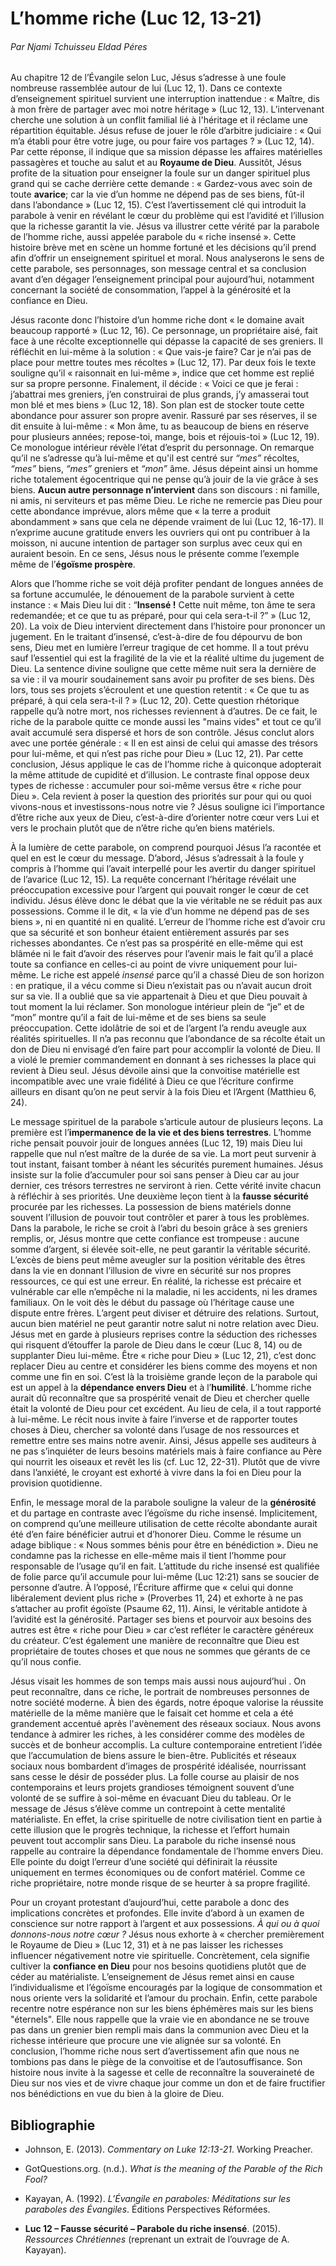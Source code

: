 # L’homme riche (Luc 12, 13-21)
###### Par Njami Tchuisseu Eldad Péres

Au chapitre 12 de l’Évangile selon Luc, Jésus s’adresse à une foule nombreuse rassemblée autour de lui (Luc 12, 1). Dans ce contexte d’enseignement spirituel survient une interruption inattendue : « Maître, dis à mon frère de partager avec moi notre héritage » (Luc 12, 13). L’intervenant cherche une solution à un conflit familial lié à l'héritage et il réclame une répartition équitable. Jésus refuse de jouer le rôle d’arbitre judiciaire : « Qui m’a établi pour être votre juge, ou pour faire vos partages ? » (Luc 12, 14). Par cette réponse, il indique que sa mission dépasse les affaires matérielles passagères et touche au salut et au **Royaume de Dieu**. Aussitôt, Jésus profite de la situation pour enseigner la foule sur un danger spirituel plus grand qui se cache derrière cette demande : « Gardez-vous avec soin de toute **avarice**; car la vie d’un homme ne dépend pas de ses biens, fût-il dans l’abondance » (Luc 12, 15). C’est l’avertissement clé qui introduit la parabole à venir en révélant le cœur du problème qui est l’avidité et l’illusion que la richesse garantit la vie. Jésus va illustrer cette vérité par la parabole de l’homme riche, aussi appelée parabole du « riche insensé ». Cette histoire brève met en scène un homme fortuné et les décisions qu’il prend afin d’offrir un enseignement spirituel et moral. Nous analyserons le sens de cette parabole, ses personnages, son message central et sa conclusion avant d’en dégager l’enseignement principal pour aujourd’hui, notamment concernant la société de consommation, l’appel à la générosité et la confiance en Dieu.

Jésus raconte donc l’histoire d’un homme riche dont « le domaine avait beaucoup rapporté » (Luc 12, 16). Ce personnage, un propriétaire aisé, fait face à une récolte exceptionnelle qui dépasse la capacité de ses greniers. Il réfléchit en lui-même à la solution : « Que vais-je faire? Car je n’ai pas de place pour mettre toutes mes récoltes » (Luc 12, 17). Par deux fois le texte souligne qu’il « raisonnait en lui-même », indice que cet homme est replié sur sa propre personne. Finalement, il décide : « Voici ce que je ferai : j’abattrai mes greniers, j’en construirai de plus grands, j’y amasserai tout mon blé et mes biens » (Luc 12, 18). Son plan est de stocker toute cette abondance pour assurer son propre avenir. Rassuré par ses réserves, il se dit ensuite à lui-même : « Mon âme, tu as beaucoup de biens en réserve pour plusieurs années; repose-toi, mange, bois et réjouis-toi » (Luc 12, 19). Ce monologue intérieur révèle l’état d’esprit du personnage. On remarque qu’il ne s’adresse qu’à lui-même et qu'il est centré sur _“mes”_ récoltes, _“mes”_ biens, _“mes”_ greniers et _“mon”_ âme. Jésus dépeint ainsi un homme riche totalement égocentrique qui ne pense qu’à jouir de la vie grâce à ses biens. **Aucun autre personnage n’intervient** dans son discours : ni famille, ni amis, ni serviteurs et pas même Dieu. Le riche ne remercie pas Dieu pour cette abondance imprévue, alors même que « la terre a produit abondamment » sans que cela ne dépende vraiment de lui (Luc 12, 16-17). Il n’exprime aucune gratitude envers les ouvriers qui ont pu contribuer à la moisson, ni aucune intention de partager son surplus avec ceux qui en auraient besoin. En ce sens, Jésus nous le présente comme l’exemple même de l’**égoïsme prospère**.

Alors que l’homme riche se voit déjà profiter pendant de longues années de sa fortune accumulée, le dénouement de la parabole survient à cette instance : « Mais Dieu lui dit : “**Insensé !** Cette nuit même, ton âme te sera redemandée; et ce que tu as préparé, pour qui cela sera-t-il ?” » (Luc 12, 20). La voix de Dieu intervient directement dans l’histoire pour prononcer un jugement. En le traitant d’insensé, c’est-à-dire de fou dépourvu de bon sens, Dieu met en lumière l’erreur tragique de cet homme. Il a tout prévu sauf l’essentiel qui est la fragilité de la vie et la réalité ultime du jugement de Dieu. La sentence divine souligne que cette même nuit sera la dernière de sa vie : il va mourir soudainement sans avoir pu profiter de ses biens. Dès lors, tous ses projets s’écroulent et une question retentit : « Ce que tu as préparé, à qui cela sera-t-il ? » (Luc 12, 20). Cette question rhétorique rappelle qu’à notre mort, nos richesses reviennent à d’autres. De ce fait, le riche de la parabole quitte ce monde aussi les "mains vides" et tout ce qu’il avait accumulé sera dispersé et hors de son contrôle. Jésus conclut alors avec une portée générale : « Il en est ainsi de celui qui amasse des trésors pour lui-même, et qui n’est pas riche pour Dieu » (Luc 12, 21). Par cette conclusion, Jésus applique le cas de l’homme riche à quiconque adopterait la même attitude de cupidité et d’illusion. Le contraste final oppose deux types de richesse : accumuler pour soi-même versus être « riche pour Dieu ». Cela revient à poser la question des priorités sur pour qui ou quoi vivons-nous et investissons-nous notre vie ? Jésus souligne ici l’importance d’être riche aux yeux de Dieu, c’est-à-dire d’orienter notre cœur vers Lui et vers le prochain plutôt que de n’être riche qu’en biens matériels.

À la lumière de cette parabole, on comprend pourquoi Jésus l’a racontée et quel en est le cœur du message. D’abord, Jésus s’adressait à la foule y compris à l’homme qui l’avait interpellé pour les avertir du danger spirituel de l’avarice (Luc 12, 15). La requête concernant l’héritage révélait une préoccupation excessive pour l’argent qui pouvait ronger le cœur de cet individu. Jésus élève donc le débat que la vie véritable ne se réduit pas aux possessions. Comme il le dit, « la vie d’un homme ne dépend pas de ses biens », ni en quantité ni en qualité. L’erreur de l’homme riche est d’avoir cru que sa sécurité et son bonheur étaient entièrement assurés par ses richesses abondantes. Ce n’est pas sa prospérité en elle-même qui est blâmée ni le fait d’avoir des réserves pour l’avenir mais le fait qu’il a placé toute sa confiance en celles-ci au point de vivre uniquement pour lui-même. Le riche est appelé _insensé_ parce qu’il a chassé Dieu de son horizon : en pratique, il a vécu comme si Dieu n’existait pas ou n’avait aucun droit sur sa vie. Il a oublié que sa vie appartenait à Dieu et que Dieu pouvait à tout moment la lui réclamer. Son monologue intérieur plein de “je” et de “mon” montre qu’il a fait de lui-même et de ses biens sa seule préoccupation. Cette idolâtrie de soi et de l’argent l’a rendu aveugle aux réalités spirituelles. Il n’a pas reconnu que l’abondance de sa récolte était un don de Dieu ni envisagé d’en faire part pour accomplir la volonté de Dieu. Il a violé le premier commandement en donnant à ses richesses la place qui revient à Dieu seul. Jésus dévoile ainsi que la convoitise matérielle est incompatible avec une vraie fidélité à Dieu ce que l’écriture confirme ailleurs en disant qu’on ne peut servir à la fois Dieu et l’Argent (Matthieu 6, 24).

Le message spirituel de la parabole s’articule autour de plusieurs leçons. La première est l’**impermanence de la vie et des biens terrestres**. L’homme riche pensait pouvoir jouir de longues années (Luc 12, 19) mais Dieu lui rappelle que nul n’est maître de la durée de sa vie. La mort peut survenir à tout instant, faisant tomber à néant les sécurités purement humaines. Jésus insiste sur la folie d’accumuler pour soi sans penser à Dieu car au jour dernier, ces trésors terrestres ne serviront à rien. Cette vérité invite chacun à réfléchir à ses priorités. Une deuxième leçon tient à la **fausse sécurité** procurée par les richesses. La possession de biens matériels donne souvent l’illusion de pouvoir tout contrôler et parer à tous les problèmes. Dans la parabole, le riche se croit à l’abri du besoin grâce à ses greniers remplis, or, Jésus montre que cette confiance est trompeuse : aucune somme d’argent, si élevée soit-elle, ne peut garantir la véritable sécurité. L’excès de biens peut même aveugler sur la position véritable des êtres dans la vie en donnant l’illusion de vivre en sécurité sur nos propres ressources, ce qui est une erreur. En réalité, la richesse est précaire et vulnérable car elle n’empêche ni la maladie, ni les accidents, ni les drames familiaux. On le voit dès le début du passage où l’héritage cause une dispute entre frères. L’argent peut diviser et détruire des relations. Surtout, aucun bien matériel ne peut garantir notre salut ni notre relation avec Dieu. Jésus met en garde à plusieurs reprises contre la séduction des richesses qui risquent d’étouffer la parole de Dieu dans le cœur (Luc 8, 14) ou de supplanter Dieu lui-même. Être « riche pour Dieu » (Luc 12, 21), c’est donc replacer Dieu au centre et considérer les biens comme des moyens et non comme une fin en soi. C’est là la troisième grande leçon de la parabole qui est un appel à la **dépendance envers Dieu** et à l’**humilité**. L’homme riche aurait dû reconnaître que sa prospérité venait de Dieu et chercher quelle était la volonté de Dieu pour cet excédent. Au lieu de cela, il a tout rapporté à lui-même. Le récit nous invite à faire l’inverse et de rapporter toutes choses à Dieu, chercher sa volonté dans l’usage de nos ressources et remettre entre ses mains notre avenir. Ainsi, Jésus appelle ses auditeurs à ne pas s’inquiéter de leurs besoins matériels mais à faire confiance au Père qui nourrit les oiseaux et revêt les lis (cf. Luc 12, 22-31). Plutôt que de vivre dans l’anxiété, le croyant est exhorté à vivre dans la foi en Dieu pour la provision quotidienne.

Enfin, le message moral de la parabole souligne la valeur de la **générosité** et du partage en contraste avec l’égoïsme du riche insensé. Implicitement, on comprend qu’une meilleure utilisation de cette récolte abondante aurait été d’en faire bénéficier autrui et d’honorer Dieu. Comme le résume un adage biblique : « Nous sommes bénis pour être en bénédiction ». Dieu ne condamne pas la richesse en elle-même mais il tient l’homme pour responsable de l’usage qu’il en fait. L’attitude du riche insensé est qualifiée de folie parce qu’il accumule pour lui-même (Luc 12:21) sans se soucier de personne d’autre. À l’opposé, l’Écriture affirme que « celui qui donne libéralement devient plus riche » (Proverbes 11, 24) et exhorte à ne pas s’attacher au profit égoïste (Psaume 62, 11). Ainsi, le véritable antidote à l’avidité est la générosité. Partager ses biens et pourvoir aux besoins des autres est être « riche pour Dieu » car c’est refléter le caractère généreux du créateur. C’est également une manière de reconnaître que Dieu est propriétaire de toutes choses et que nous ne sommes que gérants de ce qu’il nous confie.

Jésus visait les hommes de son temps mais aussi nous aujourd’hui . On peut reconnaître, dans ce riche, le portrait de nombreuses personnes de notre société moderne. À bien des égards, notre époque valorise la réussite matérielle de la même manière que le faisait cet homme et cela a été grandement accentué après l'avènement des réseaux sociaux. Nous avons tendance à admirer les riches, à les considérer comme des modèles de succès et de bonheur accomplis. La culture contemporaine entretient l’idée que l’accumulation de biens assure le bien-être. Publicités et réseaux sociaux nous bombardent d’images de prospérité idéalisée, nourrissant sans cesse le désir de posséder plus. La folle course au plaisir de nos contemporains et leurs projets grandioses témoignent souvent d’une volonté de se suffire à soi-même en évacuant Dieu du tableau. Or le message de Jésus s’élève comme un contrepoint à cette mentalité matérialiste. En effet, la crise spirituelle de notre civilisation tient en partie à cette illusion que le progrès technique, la richesse et l’effort humain peuvent tout accomplir sans Dieu. La parabole du riche insensé nous rappelle au contraire la dépendance fondamentale de l’homme envers Dieu. Elle pointe du doigt l’erreur d’une société qui définirait la réussite uniquement en termes économiques ou de confort matériel. Comme ce riche propriétaire, notre monde risque de se heurter à sa propre fragilité.

Pour un croyant protestant d’aujourd’hui, cette parabole a donc des implications concrètes et profondes. Elle invite d’abord à un examen de conscience sur notre rapport à l’argent et aux possessions. _À qui ou à quoi donnons-nous notre cœur ?_ Jésus nous exhorte à « chercher premièrement le Royaume de Dieu » (Luc 12, 31) et à ne pas laisser les richesses influencer négativement notre vie spirituelle. Concrètement, cela signifie cultiver la **confiance en Dieu** pour nos besoins quotidiens plutôt que de céder au matérialiste. L’enseignement de Jésus remet ainsi en cause l’individualisme et l’égoïsme encouragés par la logique de consommation et nous oriente vers la solidarité et l’amour du prochain. Enfin, cette parabole recentre notre espérance non sur les biens éphémères mais sur les biens "éternels". Elle nous rappelle que la vraie vie en abondance ne se trouve pas dans un grenier bien rempli mais dans la communion avec Dieu et la richesse intérieure que procure une vie alignée sur sa volonté. En conclusion, l’homme riche nous sert d’avertissement afin que nous ne tombions pas dans le piège de la convoitise et de l’autosuffisance. Son histoire nous invite à la sagesse et celle de reconnaître la souveraineté de Dieu sur nos vies et de vivre chaque jour comme un don et de faire fructifier nos bénédictions en vue du bien à la gloire de Dieu.

## Bibliographie

- Johnson, E. (2013). _Commentary on Luke 12:13-21_. Working Preacher.
    
- GotQuestions.org. (n.d.). _What is the meaning of the Parable of the Rich Fool?_
    
- Kayayan, A. (1992). _L’Évangile en paraboles: Méditations sur les paraboles des Évangiles_. Éditions Perspectives Réformées.
    
- **Luc 12 – Fausse sécurité – Parabole du riche insensé**. (2015). _Ressources Chrétiennes_ (reprenant un extrait de l’ouvrage de A. Kayayan).